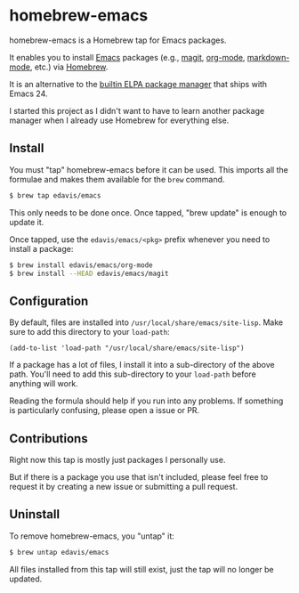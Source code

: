 homebrew-emacs
==============

homebrew-emacs is a Homebrew tap for Emacs packages.

It enables you to install [Emacs](https://gnu.org/s/emacs/) packages
(e.g., [magit][], [org-mode][], [markdown-mode][], etc.) via
[Homebrew](http://brew.sh/).

It is an alternative to the [builtin ELPA package manager][elpa] that
ships with Emacs 24.

I started this project as I didn't want to have to learn another
package manager when I already use Homebrew for everything else.

[elpa]: http://www.gnu.org/software/emacs/manual/html_node/emacs/Packages.html#Packages
[magit]: https://github.com/magit/magit
[org-mode]: http://orgmode.org/
[markdown-mode]: http://jblevins.org/projects/markdown-mode/

Install
-------

You must "tap" homebrew-emacs before it can be used. This imports all
the formulae and makes them available for the `brew` command.

```bash
$ brew tap edavis/emacs
```

This only needs to be done once. Once tapped, "brew update" is enough
to update it.

Once tapped, use the `edavis/emacs/<pkg>` prefix whenever you need to
install a package:

```bash
$ brew install edavis/emacs/org-mode
$ brew install --HEAD edavis/emacs/magit
```

Configuration
-------------

By default, files are installed into
`/usr/local/share/emacs/site-lisp`. Make sure to add this directory to
your `load-path`:

```elisp
(add-to-list 'load-path "/usr/local/share/emacs/site-lisp")
```

If a package has a lot of files, I install it into a sub-directory of
the above path. You'll need to add this sub-directory to your
`load-path` before anything will work.

Reading the formula should help if you run into any problems. If
something is particularly confusing, please open a issue or PR.

Contributions
-------------

Right now this tap is mostly just packages I personally use.

But if there is a package you use that isn't included, please feel
free to request it by creating a new issue or submitting a pull request.

Uninstall
---------

To remove homebrew-emacs, you "untap" it:

```bash
$ brew untap edavis/emacs
```

All files installed from this tap will still exist, just the tap will
no longer be updated.
